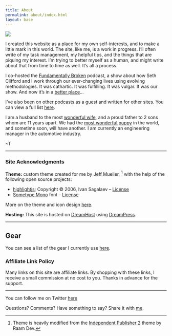 ```yaml
---
title: About
permalink: about/index.html
layout: base
---
```


![](https://i0.wp.com/www.nahumck.me/wp-content/uploads/2020/06/CDBC273B-CD8E-42E3-A092-2D786529B9B3.jpeg?resize=450%2C338&ssl=1)

I created this website as a place for my own self-interests, and to make a little mark in this world. The site, like me, is a work in progress. I’ll often write of my task management, my helpful tips, and the things that are piquing my interest. I’m trying to better myself as a human, and might write about that from time to time as well. It’s all a process.

I co-hosted the [Fundamentally Broken](http://podcast.fundamentallybroken.men) podcast, a show about how Seth Clifford and I work through our ever-changing lives using evolving methodologies. It was cathartic. It was fulfilling. It was vulgar. It was our show. And now it’s in a [better place](https://archive.org/search.php?query=creator%3A%28Seth%20Clifford%20%26%20Tim%20Nahumck%29)…

I’ve also been on other podcasts as a guest and written for other sites. You can view a full list [here](https://www.nahumck.me/appearances/).

I am a husband to the most [wonderful wife](https://www.nahumck.me/this-is-40/), and a proud father to 2 sons whom are 11 years apart. We had the [most wonderful puppy](https://www.nahumck.me/on-difficult-decisions/) in the world, and sometime soon, will have another. I am currently an engineering manager in the automotive industry.

~T

* * *

### Site Acknowledgments

**Theme:** custom theme created for me by [Jeff Mueller](https://jandmlab.com/), [^theme] with the help of the following open source projects:

* [highlightjs](http://highlightjs.org/); Copyright © 2006, Ivan Sagalaev – [License](https://raw.githubusercontent.com/isagalaev/highlight.js/master/LICENSE)
* [Sometype Mono](https://monospacedfont.com/) font – [License](http://scripts.sil.org/OFL)

More on the theme and icon design [here](https://www.nahumck.me/the-new-site-design/).

**Hosting:** This site is hosted on [DreamHost](https://www.dreamhost.com/) using [DreamPress](https://www.dreamhost.com/wordpress/managed-wp-hosting/).

* * *

Gear
----

You can see a list of the gear I currently use [here](https://www.nahumck.me/gear/).

### Affiliate Link Policy

Many links on this site are affiliate links. By shopping with these links, I receive a small commission at no cost to you. Thanks in advance for the support.

* * *

You can follow me on Twitter [here](https://www.twitter.com/nahumck)

Questions? Comments? Have something to say? Share it with [me](mailto:tim@nahumck.me).

[^theme]: Theme is heavily modified from the [Independent Publisher 2](https://wordpress.com/theme/independent-publisher-2) theme by Raam Dev.
